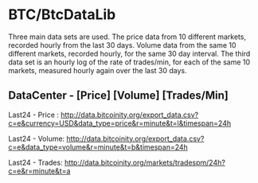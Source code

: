 # BTC/BtcDataLib
Three main data sets are used. The price data from 10 different
markets, recorded hourly from the last 30 days. Volume data
from the same 10 different markets, recorded hourly, for the 
same 30 day interval. The third data set is an hourly log of the
rate of trades/min, for each of the same 10 markets, measured hourly
again over the last 30 days. 

## DataCenter - [Price] [Volume] [Trades/Min] 

Last24 - Price : 
http://data.bitcoinity.org/export_data.csv?c=e&currency=USD&data_type=price&r=minute&t=l&timespan=24h 

Last24 - Volume:
http://data.bitcoinity.org/export_data.csv?c=e&data_type=volume&r=minute&t=b&timespan=24h

Last24 - Trades: 
http://data.bitcoinity.org/markets/tradespm/24h?c=e&r=minute&t=a 

